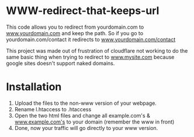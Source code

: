 # WWW-redirect-that-keeps-url
This code allows you to redirect from yourdomain.com to www.yourdomain.com and keep the path. So if you go to yourdomain.com/contact it redirects to www.yourdomain.com/contact

This project was made out of frustration of cloudflare not working to do the same basic thing when trying to redirect to www.mysite.com because google sites doesn't support naked domains.

# Installation
1. Upload the files to the non-www version of your webpage.
2. Rename l.htaccess to .htaccess
3. Open the two html files and change all example.com's & www.example.com's to your domain (remember the www in front)
4. Done, now your traffic will go directly to your www version.
